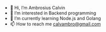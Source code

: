 - 👋 Hi, I’m Ambrosius Calvin
- 👀 I’m interested in Backend programming
- 🌱 I’m currently learning Node.js and Golang
- 📫 How to reach me calvambro@gmail.com
